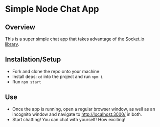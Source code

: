 # Simple Node Chat App

## Overview

This is a super simple chat app that takes advantage of the [Socket.io library](https://socket.io/). 

## Installation/Setup

* Fork and clone the repo onto your machine
* Install deps: `cd` into the project and run `npm i`
* Run `npm start`


## Use

* Once the app is running, open a regular browser window, as well as an incognito window and navigate to [http://localhost:3000/](http://localhost:3000) in both.
* Start chatting! You can chat with yourself! How exciting!